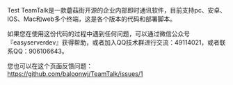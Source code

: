 Test
TeamTalk是一款蘑菇街开源的企业内部即时通讯软件，目前支持pc、安卓、IOS、Mac和web多个终端，这是各个版本的代码和部署脚本。
	


如果您在使用这份代码的过程中遇到任何问题，可以通过微信公众号『easyserverdev』获得帮助，或者加入QQ技术群进行交流：49114021，或者联系QQ：906106643。  

您也可以在这个页面反馈问题：https://github.com/baloonwj/TeamTalk/issues/1
		

